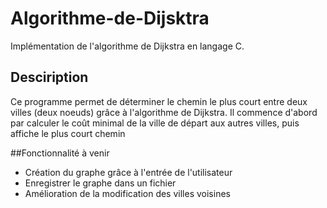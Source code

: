 # Algorithme-de-Dijsktra
Implémentation de l'algorithme de Dijkstra en langage C.

## Desciription

Ce programme permet de déterminer le chemin le plus court entre deux villes (deux noeuds) grâce à l'algorithme de Dijkstra.
Il commence d'abord par calculer le coût minimal de la ville de départ aux autres villes, puis affiche le plus court chemin

##Fonctionnalité à venir

- Création du graphe grâce à l'entrée de l'utilisateur
- Enregistrer le graphe dans un fichier
- Amélioration de la modification des villes voisines
